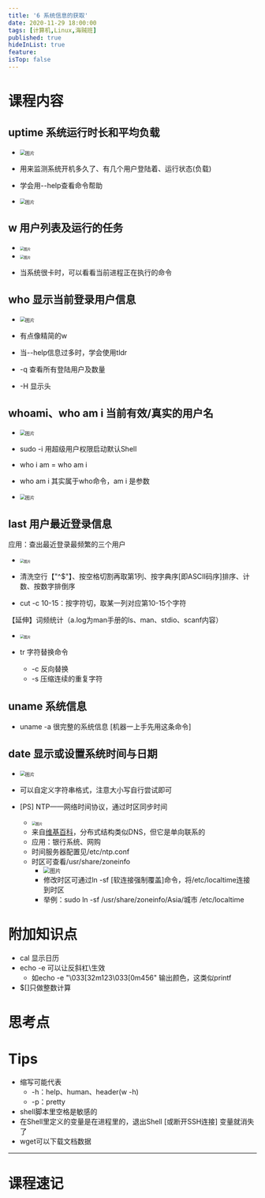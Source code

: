 ```yaml
---
title: '6 系统信息的获取'
date: 2020-11-29 18:00:00
tags: [计算机,Linux,海贼班]
published: true
hideInList: true
feature: 
isTop: false
---
```

# 课程内容

## uptime 系统运行时长和平均负载

* <img src="https://i.loli.net/2020/12/09/AMqnjQD3imcrZH6.png" alt="图片" style="zoom:67%;" />

* 用来监测系统开机多久了、有几个用户登陆着、运行状态(负载)
* 学会用--help查看命令帮助

* <img src="https://i.loli.net/2020/12/09/8wKNtuz9L7JOZro.png" alt="图片" style="zoom: 67%;" />

## w 用户列表及运行的任务

* <img src="https://gitee.com/doubleL3/blog-imgs/raw/master/img/ijgPefx.png" alt="图片" style="zoom: 50%;" />

* <img src="https://i.loli.net/2020/12/09/Ic13dBaMvzxOr5V.png" alt="图片" style="zoom: 50%;" />

* 当系统很卡时，可以看看当前进程正在执行的命令
## who 显示当前登录用户信息

* <img src="https://i.loli.net/2020/12/09/LowVWIDREJUmCpH.png" alt="图片" style="zoom:67%;" />

* 有点像精简的w
* 当--help信息过多时，学会使用tldr
* -q 查看所有登陆用户及数量
* -H 显示头
## whoami、who am i 当前有效/真实的用户名

* <img src="https://i.loli.net/2020/12/09/YExqImKayv56ohU.png" alt="图片" style="zoom:67%;" />

* sudo -i 用超级用户权限启动默认Shell
* who i am = who am i
* who am i 其实属于who命令，am i 是参数

* <img src="https://i.loli.net/2020/12/09/7vLdX3OeTnYSapZ.png" alt="图片" style="zoom:67%;" />

## last 用户最近登录信息

应用：查出最近登录最频繁的三个用户

* <img src="https://i.loli.net/2020/12/09/baodHKE7PZrOFux.png" alt="图片" style="zoom: 50%;" />

* 清洗空行【"^$"】、按空格切割再取第1列、按字典序[即ASCII码序]排序、计数、按数字排倒序
* cut -c 10-15：按字符切，取某一列对应第10-15个字符

【延伸】词频统计（a.log为man手册的ls、man、stdio、scanf内容）

* <img src="https://i.loli.net/2020/12/09/l7DibyoALqhKQkW.png" alt="图片" style="zoom: 50%;" />

* tr 字符替换命令
    * -c 反向替换
    * -s 压缩连续的重复字符
## uname 系统信息

* uname -a 很完整的系统信息 [机器一上手先用这条命令]
## date 显示或设置系统时间与日期

* <img src="https://i.loli.net/2020/12/09/FNzOk7JEdTRY69t.png" alt="图片" style="zoom:67%;" />

* 可以自定义字符串格式，注意大小写自行尝试即可
* [PS] NTP——网络时间协议，通过时区同步时间
    * <img src="https://i.loli.net/2020/12/09/GalbuZp8q91rXQV.png" alt="图片" style="zoom: 50%;" />
    * 来自[维基百科](https://www.wikiwand.com/zh-hans/%E7%B6%B2%E8%B7%AF%E6%99%82%E9%96%93%E5%8D%94%E5%AE%9A)，分布式结构类似DNS，但它是单向联系的
    * 应用：银行系统、网购
    * 时间服务器配置见/etc/ntp.conf
    * 时区可查看/usr/share/zoneinfo
        * <img src="https://i.loli.net/2020/12/09/O5mcnvIZ7o14BdC.png" alt="图片" style="zoom:80%;" />
        * 修改时区可通过ln -sf [软连接强制覆盖]命令，将/etc/localtime连接到时区
        * 举例：sudo ln -sf /usr/share/zoneinfo/Asia/城市 /etc/localtime
# 附加知识点

* cal 显示日历
* echo -e 可以让反斜杠\生效
    * 如echo -e "\033[32m123\033[0m456" 输出颜色，这类似printf
* $[]只做整数计算
# 思考点

# Tips

* 缩写可能代表
    * -h：help、human、header(w -h)
    * -p：pretty
* shell脚本里空格是敏感的
* 在Shell里定义的变量是在进程里的，退出Shell [或断开SSH连接] 变量就消失了
* wget可以下载文档数据

---


# 课程速记

